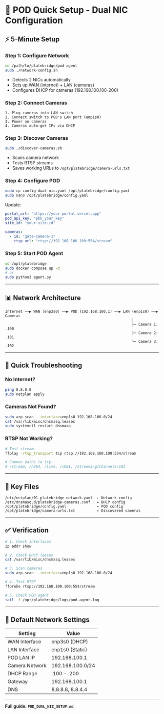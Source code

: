 # 🚀 POD Quick Setup - Dual NIC Configuration

## ⚡ 5-Minute Setup

### **Step 1: Configure Network**
```bash
cd /path/to/platebridge/pod-agent
sudo ./network-config.sh
```
- Detects 2 NICs automatically
- Sets up WAN (internet) + LAN (cameras)
- Configures DHCP for cameras (192.168.100.100-200)

### **Step 2: Connect Cameras**
```
1. Plug cameras into LAN switch
2. Connect switch to POD's LAN port (enp1s0)
3. Power on cameras
4. Cameras auto-get IPs via DHCP
```

### **Step 3: Discover Cameras**
```bash
sudo ./discover-cameras.sh
```
- Scans camera network
- Tests RTSP streams
- Saves working URLs to `/opt/platebridge/camera-urls.txt`

### **Step 4: Configure POD**
```bash
sudo cp config-dual-nic.yaml /opt/platebridge/config.yaml
sudo nano /opt/platebridge/config.yaml
```

Update:
```yaml
portal_url: "https://your-portal.vercel.app"
pod_api_key: "pbk_your_key"
site_id: "your-site-id"

cameras:
  - id: "gate-camera-1"
    rtsp_url: "rtsp://192.168.100.100:554/stream"
```

### **Step 5: Start POD Agent**
```bash
cd /opt/platebridge
sudo docker compose up -d
# or
sudo python3 agent.py
```

---

## 📊 Network Architecture

```
Internet ──▶ WAN (enp3s0) ──▶ POD (192.168.100.1) ──▶ LAN (enp1s0) ──▶ Cameras
                                                          │
                                                          ├─ Camera 1: .100
                                                          ├─ Camera 2: .101
                                                          └─ Camera 3: .102
```

---

## 🔧 Quick Troubleshooting

### No Internet?
```bash
ping 8.8.8.8
sudo netplan apply
```

### Cameras Not Found?
```bash
sudo arp-scan --interface=enp1s0 192.168.100.0/24
cat /var/lib/misc/dnsmasq.leases
sudo systemctl restart dnsmasq
```

### RTSP Not Working?
```bash
# Test stream
ffplay -rtsp_transport tcp rtsp://192.168.100.100:554/stream

# Common paths to try:
# /stream, /h264, /live, /ch01, /Streaming/Channels/101
```

---

## 📁 Key Files

```
/etc/netplan/01-platebridge-network.yaml  ← Network config
/etc/dnsmasq.d/platebridge-cameras.conf   ← DHCP config
/opt/platebridge/config.yaml              ← POD config
/opt/platebridge/camera-urls.txt          ← Discovered cameras
```

---

## ✅ Verification

```bash
# 1. Check interfaces
ip addr show

# 2. Check DHCP leases
cat /var/lib/misc/dnsmasq.leases

# 3. Scan cameras
sudo arp-scan --interface=enp1s0 192.168.100.0/24

# 4. Test RTSP
ffprobe rtsp://192.168.100.100:554/stream

# 5. Check POD agent
tail -f /opt/platebridge/logs/pod-agent.log
```

---

## 🎯 Default Network Settings

| Setting | Value |
|---------|-------|
| WAN Interface | enp3s0 (DHCP) |
| LAN Interface | enp1s0 (Static) |
| POD LAN IP | 192.168.100.1 |
| Camera Network | 192.168.100.0/24 |
| DHCP Range | .100 - .200 |
| Gateway | 192.168.100.1 |
| DNS | 8.8.8.8, 8.8.4.4 |

---

**Full guide: `POD_DUAL_NIC_SETUP.md`**
